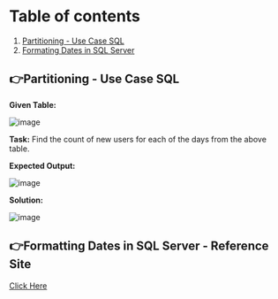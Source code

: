 # Table of contents
1. [Partitioning - Use Case SQL](#Partitioning)
2. [Formating Dates in SQL Server](#DateFormatting)

## :point_right:Partitioning - Use Case SQL <a name="Partitioning"></a>

**Given Table:**

![image](https://user-images.githubusercontent.com/41752761/197496993-75b29d66-4ea6-46ab-9956-69ced2d6c31c.png)


**Task:** Find the count of new users for each of the days from the above table.

**Expected Output:**

![image](https://user-images.githubusercontent.com/41752761/197494906-c0ffba98-5a78-4abd-807f-d968844fad45.png)


**Solution:**

![image](https://user-images.githubusercontent.com/41752761/197601983-3cf391b6-55f3-4441-80ca-c65df5568e83.png)


## :point_right:Formatting Dates in SQL Server - Reference Site <a name="DateFormatting"></a>
[Click Here](https://www.mssqltips.com/sqlservertip/2655/format-sql-server-dates-with-format-function/)
